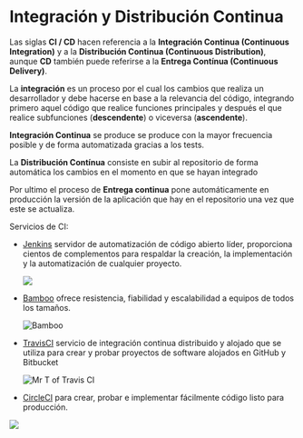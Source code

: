 # Integración y Distribución Continua

Las siglas **CI / CD** hacen referencia a la **Integración Continua (Continuous Integration)** y a la **Distribución Continua (Continuous Distribution)**, aunque **CD** también puede referirse a la **Entrega Contínua (Continuous Delivery)**.

La **integración** es un proceso por el cual los cambios que realiza un desarrollador y debe hacerse en base a la relevancia del código, integrando primero aquel código que realice funciones principales y después el que realice subfunciones (**descendente**) o viceversa (**ascendente**).

**Integración Continua** se produce se produce con la mayor frecuencia posible y de forma automatizada gracias a los tests.

La **Distribución Contínua** consiste en subir al repositorio de forma automática los cambios en el momento en que se hayan integrado

Por ultimo el proceso de **Entrega continua** pone automáticamente en producción la versión de la aplicación que hay en el repositorio una vez que este se actualiza.

Servicios de CI:

* [Jenkins](https://www.jenkins.io/) servidor de automatización de código abierto líder, proporciona cientos de complementos para respaldar la creación, la implementación y la automatización de cualquier proyecto.

  ![](https://www.jenkins.io/images/logos/jenkins/jenkins.svg)
* [Bamboo](https://www.atlassian.com/es/software/bamboo) ofrece resistencia, fiabilidad y escalabilidad a equipos de todos los tamaños.

  ![Bamboo](https://wac-cdn.atlassian.com/misc-assets/adg4-nav/HeaderLogoBamboo.svg)
* [TravisCI](https://www.travis-ci.com/) servicio de integración continua distribuido y alojado que se utiliza para crear y probar proyectos de software alojados en GitHub y Bitbucket

  ![Mr T of Travis CI](https://www.travis-ci.com/wp-content/uploads/2024/08/cropped-travis-ci-mascot-1-480x480-1-64-64.png)
* [CircleCI](https://circleci.com/) para crear, probar e implementar fácilmente código listo para producción.

![](https://images.g2crowd.com/uploads/product/image/social_landscape/social_landscape_f12938338549ef6246b98aaa6418267e/circleci.png)
